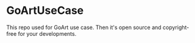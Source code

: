 # GoArtUseCase
This repo used for GoArt use case. Then it's open source and copyright-free for your developments.
